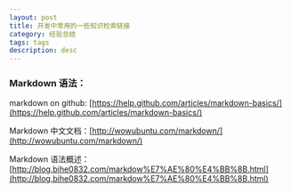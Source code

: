 ```yaml
---
layout: post
title: 开发中常用的一些知识检索链接
category: 经验总结
tags: tags
description: desc
---
```

### Markdown 语法：

markdown on github: [https://help.github.com/articles/markdown-basics/](https://help.github.com/articles/markdown-basics/)

Markdown 中文文档：[http://wowubuntu.com/markdown/](http://wowubuntu.com/markdown/)

Markdown 语法概述：[http://blog.bihe0832.com/markdow%E7%AE%80%E4%BB%8B.html](http://blog.bihe0832.com/markdow%E7%AE%80%E4%BB%8B.html)

## 